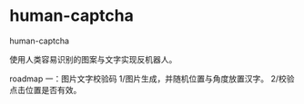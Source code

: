# human-captcha
human-captcha

使用人类容易识别的图案与文字实现反机器人。

roadmap
一：图片文字校验码
1/图片生成，并随机位置与角度放置汉字。
2/校验点击位置是否有效。
